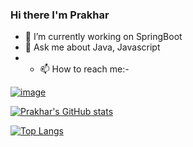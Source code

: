 ### Hi there  I'm Prakhar

- 🔭 I’m currently working on SpringBoot 
- 💬 Ask me about Java, Javascript
- - 📫 How to reach me:-

[![image](https://img.shields.io/badge/LinkedIn-0077B5?style=for-the-badge&logo=linkedin&logoColor=white)](https://www.linkedin.com/in/kprakhar04/)


[![Prakhar's GitHub stats](https://github-readme-stats.vercel.app/api?username=kprakhar04&show_icons=true&theme=radical)](https://github.com/kprakhar04/github-readme-stats)


[![Top Langs](https://github-readme-stats.vercel.app/api/top-langs/?username=kprakhar04&show_icons=true&theme=radical)](https://github.com/kprakhar04/github-readme-stats)

